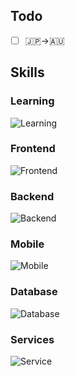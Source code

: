 ## Todo
- [ ] 🇯🇵→🇦🇺

## Skills

### Learning
![Learning](https://skillicons.dev/icons?i=kubernetes,react,rust,ts)

### Frontend
![Frontend](https://skillicons.dev/icons?i=css,html,js)

### Backend
![Backend](https://skillicons.dev/icons?i=cs,go,java,python)<br/>

### Mobile
![Mobile](https://skillicons.dev/icons?i=flutter,kotlin,swift)

### Database
![Database](https://skillicons.dev/icons?i=firebase,mongodb,mysql,redis,postgres,sqlite)

### Services
![Service](https://skillicons.dev/icons?i=aws,docker,heroku)
